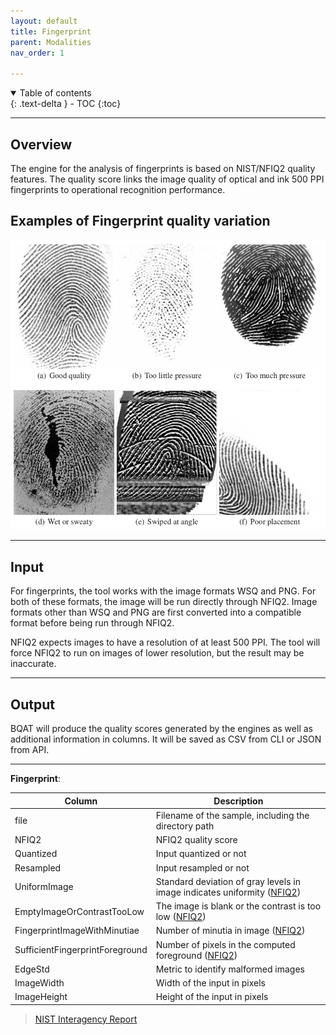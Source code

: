 ```yaml
---
layout: default
title: Fingerprint
parent: Modalities
nav_order: 1

---
```

<details open markdown="block">
  <summary>
    Table of contents
  </summary>
  {: .text-delta }
- TOC
{:toc}
</details>

---

## Overview

The engine for the analysis of fingerprints is based on NIST/NFIQ2 quality features. The quality score links the image quality of optical and ink 500 PPI fingerprints to operational recognition performance. 

## Examples of Fingerprint quality variation

![finger_example](../assets/images/finger_example.png)

***

## Input

For fingerprints, the tool works with the image formats WSQ and PNG. For both of these formats, the image will be run directly through NFIQ2. Image formats other than WSQ and PNG are first converted into a compatible format before being run through NFIQ2. 

<!-- _Any biometric sample which was had preprocessing or conversion applied to it during the quality assessment process will be noted within the output log._ -->

NFIQ2 expects images to have a resolution of at least 500 PPI. The tool will force NFIQ2 to run on images of lower resolution, but the result may be inaccurate. 

***

## Output

BQAT will produce the quality scores generated by the engines as well as additional information in columns. It will be saved as CSV from CLI or JSON from API. 

***

__Fingerprint__:

| Column                          | Description|
|---------------------------------| -----------|
| file                            | Filename of the sample, including the directory path |
| NFIQ2            | NFIQ2 quality score |
| Quantized                       | Input quantized or not |
| Resampled                       | Input resampled or not |
| UniformImage                    | Standard deviation of gray levels in image indicates uniformity ([NFIQ2](https://pages.nist.gov/NFIQ2/docs/v2.1.0/namespace_n_f_i_q2_1_1_identifiers_1_1_actionable_quality_feedback.html)) |
| EmptyImageOrContrastTooLow      | The image is blank or the contrast is too low ([NFIQ2](https://pages.nist.gov/NFIQ2/docs/v2.1.0/namespace_n_f_i_q2_1_1_identifiers_1_1_actionable_quality_feedback.html))
| FingerprintImageWithMinutiae    | Number of minutia in image ([NFIQ2](https://pages.nist.gov/NFIQ2/docs/v2.1.0/namespace_n_f_i_q2_1_1_identifiers_1_1_actionable_quality_feedback.html)) |
| SufficientFingerprintForeground | Number of pixels in the computed foreground ([NFIQ2](https://pages.nist.gov/NFIQ2/docs/v2.1.0/namespace_n_f_i_q2_1_1_identifiers_1_1_actionable_quality_feedback.html)) |
| EdgeStd                         | Metric to identify malformed images |
| ImageWidth                           | Width of the input in pixels |
| ImageHeight                          | Height of the input in pixels |

> [NIST Interagency Report](https://nvlpubs.nist.gov/nistpubs/ir/2021/NIST.IR.8382.pdf)

